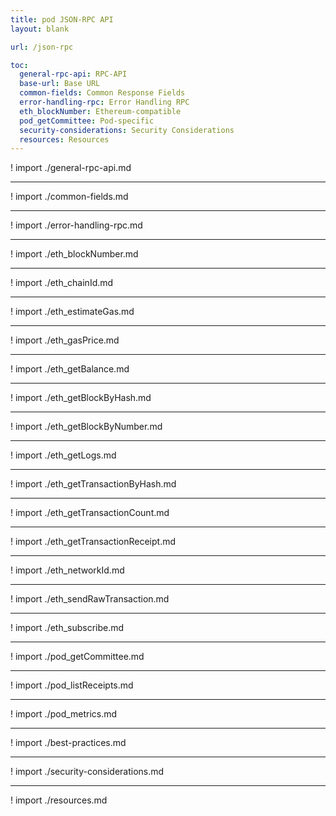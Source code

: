 ```yaml
---
title: pod JSON-RPC API
layout: blank

url: /json-rpc

toc:
  general-rpc-api: RPC-API
  base-url: Base URL
  common-fields: Common Response Fields
  error-handling-rpc: Error Handling RPC
  eth_blockNumber: Ethereum-compatible
  pod_getCommittee: Pod-specific
  security-considerations: Security Considerations
  resources: Resources
---
```


! import ./general-rpc-api.md

---

! import ./common-fields.md

---

! import ./error-handling-rpc.md

---

! import ./eth_blockNumber.md

---

! import ./eth_chainId.md

---

! import ./eth_estimateGas.md

---

! import ./eth_gasPrice.md

---

! import ./eth_getBalance.md

---

! import ./eth_getBlockByHash.md

---

! import ./eth_getBlockByNumber.md

---

! import ./eth_getLogs.md

---

! import ./eth_getTransactionByHash.md

---

! import ./eth_getTransactionCount.md

---

! import ./eth_getTransactionReceipt.md

---

! import ./eth_networkId.md

---

! import ./eth_sendRawTransaction.md

---

! import ./eth_subscribe.md

---

! import ./pod_getCommittee.md

---

! import ./pod_listReceipts.md

---

! import ./pod_metrics.md

---

! import ./best-practices.md

---

! import ./security-considerations.md

---

! import ./resources.md

